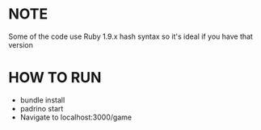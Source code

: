 NOTE
==========

Some of the code use Ruby 1.9.x hash syntax so it's ideal if you have that version

HOW TO RUN
==========

- bundle install
- padrino start
- Navigate to localhost:3000/game